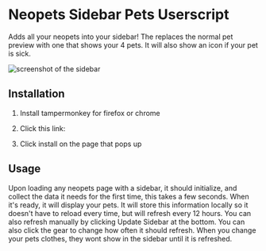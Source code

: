 # Neopets Sidebar Pets Userscript
Adds all your neopets into your sidebar! The replaces the normal pet preview with one that shows your 4 pets. It will also show an icon if your pet is sick.

![screenshot of the sidebar](https://i.imgur.com/DyCktxK.png)

## Installation

1. Install tampermonkey for firefox or chrome

2. Click this link: 

3. Click install on the page that pops up

## Usage 

Upon loading any neopets page with a sidebar, it should initialize, and collect the data it needs for the first time, this takes a few seconds. When it's ready, it will display your pets. It will store this information locally so it doesn't have to reload every time, but will refresh every 12 hours. You can also refresh manually by clicking Update Sidebar at the bottom. You can also click the gear to change how often it should refresh. When you change your pets clothes, they wont show in the sidebar until it is refreshed.